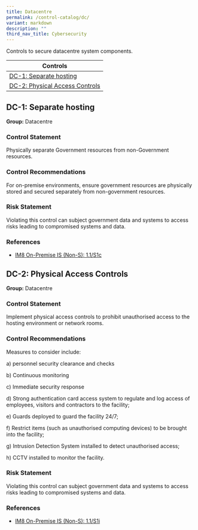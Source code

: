```yaml
---
title: Datacentre
permalink: /control-catalog/dc/
variant: markdown
description: ""
third_nav_title: Cybersecurity
---
```

Controls to secure datacentre system components.

| Controls                                                         |
| ---------------------------------------------------------------- |
| [DC-1: Separate hosting](#dc-1-separate-hosting)                 |
| [DC-2: Physical Access Controls](#dc-2-physical-access-controls) |

## DC-1: Separate hosting

**Group:** Datacentre

### Control Statement

Physically separate Government resources from non-Government resources.

### Control Recommendations

For on-premise environments, ensure government resources are physically stored and secured separately from non-government resources.

### Risk Statement

Violating this control can subject government data and systems to access risks leading to compromised systems and data.

### References

- [IM8 On-Premise IS (Non-S): 1.1/S1c]()

## DC-2: Physical Access Controls

**Group:** Datacentre

### Control Statement

Implement physical access controls to prohibit unauthorised access to the hosting environment or network rooms.

### Control Recommendations

Measures to consider include:

a) personnel security clearance and checks

b) Continuous monitoring

c) Immediate security response

d) Strong authentication card access system to regulate and log access of employees, visitors and contractors to the facility;

e) Guards deployed to guard the facility 24/7;

f) Restrict items (such as unauthorised computing devices) to be brought into the facility;

g) Intrusion Detection System installed to detect unauthorised access;

h) CCTV installed to monitor the facility.

### Risk Statement

Violating this control can subject government data and systems to access risks leading to compromised systems and data.

### References

- [IM8 On-Premise IS (Non-S): 1.1/S1i]()
